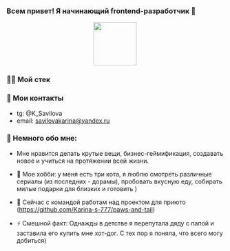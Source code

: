 ### Всем привет! Я начинающий frontend-разработчик 👋

<div id="header" align="center">
  <img src="https://media.giphy.com/media/OMm2lZaKWAl4na3kAn/giphy.gif" width="100"/>
</div>


### 🏄‍♂️ Мой стек



### 🦁	Мои контакты

- tg: @K_Savilova
- email: savilovakarina@yandex.ru

### 💬 Немного обо мне: 
- Мне нравится делать крутые вещи, бизнес-геймификация, создавать новое и учиться на протяжении всей жизни.

- 🌱 Мое хобби: у меня есть три кота, я люблю смотреть различные сериалы (из последних - дорамы), пробовать вкусную еду, собирать милые подарки для близких и готовить )
- 🔭 Сейчас с командой работам над проектом для приюто (https://github.com/Karina-s-777/paws-and-tail)
- ⚡ Смешной факт: Однажды в детстве я перепутала дяду с папой и заставила его купить мне хот-дог. С тех пор я поняла, что всего могу добиться)

